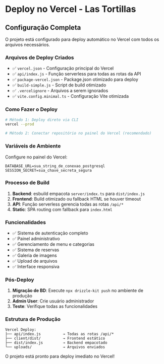 # Deploy no Vercel - Las Tortillas

## Configuração Completa

O projeto está configurado para deploy automático no Vercel com todos os arquivos necessários.

### Arquivos de Deploy Criados

- ✅ `vercel.json` - Configuração principal do Vercel
- ✅ `api/index.js` - Função serverless para todas as rotas da API
- ✅ `package-vercel.json` - Package.json otimizado para deploy
- ✅ `build-simple.js` - Script de build otimizado
- ✅ `.vercelignore` - Arquivos a serem ignorados
- ✅ `vite.config.minimal.ts` - Configuração Vite otimizada

### Como Fazer o Deploy

```bash
# Método 1: Deploy direto via CLI
vercel --prod

# Método 2: Conectar repositório no painel do Vercel (recomendado)
```

### Variáveis de Ambiente

Configure no painel do Vercel:

```
DATABASE_URL=sua_string_de_conexao_postgresql
SESSION_SECRET=sua_chave_secreta_segura
```

### Processo de Build

1. **Backend**: esbuild empacota `server/index.ts` para `dist/index.js`
2. **Frontend**: Build otimizado ou fallback HTML se houver timeout
3. **API**: Função serverless gerencia todas as rotas `/api/*`
4. **Static**: SPA routing com fallback para `index.html`

### Funcionalidades

- ✅ Sistema de autenticação completo
- ✅ Painel administrativo
- ✅ Gerenciamento de menu e categorias  
- ✅ Sistema de reservas
- ✅ Galeria de imagens
- ✅ Upload de arquivos
- ✅ Interface responsiva

### Pós-Deploy

1. **Migração de BD**: Execute `npx drizzle-kit push` no ambiente de produção
2. **Admin User**: Crie usuário administrador
3. **Teste**: Verifique todas as funcionalidades

### Estrutura de Produção

```
Vercel Deploy:
├── api/index.js          → Todas as rotas /api/*
├── client/dist/          → Frontend estático
├── dist/index.js         → Backend empacotado
└── uploads/              → Arquivos enviados
```

O projeto está pronto para deploy imediato no Vercel!